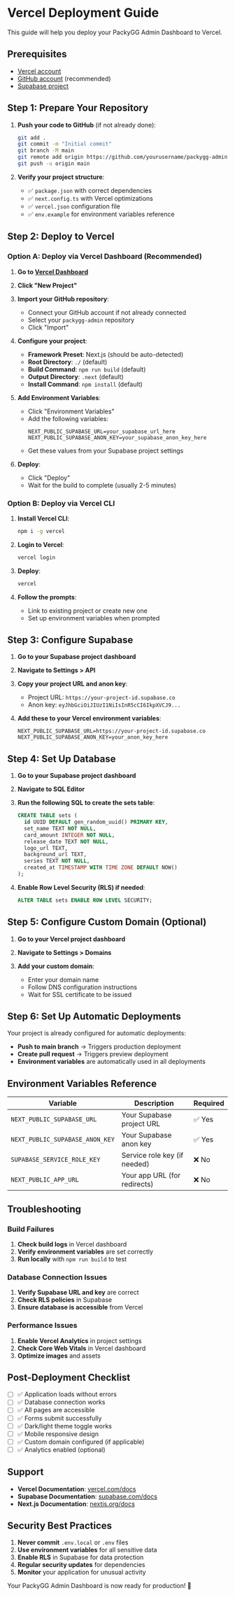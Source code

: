 # Vercel Deployment Guide

This guide will help you deploy your PackyGG Admin Dashboard to Vercel.

## Prerequisites

- [Vercel account](https://vercel.com/signup)
- [GitHub account](https://github.com) (recommended)
- [Supabase project](https://supabase.com)

## Step 1: Prepare Your Repository

1. **Push your code to GitHub** (if not already done):
   ```bash
   git add .
   git commit -m "Initial commit"
   git branch -M main
   git remote add origin https://github.com/yourusername/packygg-admin.git
   git push -u origin main
   ```

2. **Verify your project structure**:
   - ✅ `package.json` with correct dependencies
   - ✅ `next.config.ts` with Vercel optimizations
   - ✅ `vercel.json` configuration file
   - ✅ `env.example` for environment variables reference

## Step 2: Deploy to Vercel

### Option A: Deploy via Vercel Dashboard (Recommended)

1. **Go to [Vercel Dashboard](https://vercel.com/dashboard)**

2. **Click "New Project"**

3. **Import your GitHub repository**:
   - Connect your GitHub account if not already connected
   - Select your `packygg-admin` repository
   - Click "Import"

4. **Configure your project**:
   - **Framework Preset**: Next.js (should be auto-detected)
   - **Root Directory**: `./` (default)
   - **Build Command**: `npm run build` (default)
   - **Output Directory**: `.next` (default)
   - **Install Command**: `npm install` (default)

5. **Add Environment Variables**:
   - Click "Environment Variables"
   - Add the following variables:
     ```
     NEXT_PUBLIC_SUPABASE_URL=your_supabase_url_here
     NEXT_PUBLIC_SUPABASE_ANON_KEY=your_supabase_anon_key_here
     ```
   - Get these values from your Supabase project settings

6. **Deploy**:
   - Click "Deploy"
   - Wait for the build to complete (usually 2-5 minutes)

### Option B: Deploy via Vercel CLI

1. **Install Vercel CLI**:
   ```bash
   npm i -g vercel
   ```

2. **Login to Vercel**:
   ```bash
   vercel login
   ```

3. **Deploy**:
   ```bash
   vercel
   ```

4. **Follow the prompts**:
   - Link to existing project or create new one
   - Set up environment variables when prompted

## Step 3: Configure Supabase

1. **Go to your Supabase project dashboard**

2. **Navigate to Settings > API**

3. **Copy your project URL and anon key**:
   - Project URL: `https://your-project-id.supabase.co`
   - Anon key: `eyJhbGciOiJIUzI1NiIsInR5cCI6IkpXVCJ9...`

4. **Add these to your Vercel environment variables**:
   ```
   NEXT_PUBLIC_SUPABASE_URL=https://your-project-id.supabase.co
   NEXT_PUBLIC_SUPABASE_ANON_KEY=your_anon_key_here
   ```

## Step 4: Set Up Database

1. **Go to your Supabase project dashboard**

2. **Navigate to SQL Editor**

3. **Run the following SQL to create the sets table**:
   ```sql
   CREATE TABLE sets (
     id UUID DEFAULT gen_random_uuid() PRIMARY KEY,
     set_name TEXT NOT NULL,
     card_amount INTEGER NOT NULL,
     release_date TEXT NOT NULL,
     logo_url TEXT,
     background_url TEXT,
     series TEXT NOT NULL,
     created_at TIMESTAMP WITH TIME ZONE DEFAULT NOW()
   );
   ```

4. **Enable Row Level Security (RLS) if needed**:
   ```sql
   ALTER TABLE sets ENABLE ROW LEVEL SECURITY;
   ```

## Step 5: Configure Custom Domain (Optional)

1. **Go to your Vercel project dashboard**

2. **Navigate to Settings > Domains**

3. **Add your custom domain**:
   - Enter your domain name
   - Follow DNS configuration instructions
   - Wait for SSL certificate to be issued

## Step 6: Set Up Automatic Deployments

Your project is already configured for automatic deployments:

- **Push to main branch** → Triggers production deployment
- **Create pull request** → Triggers preview deployment
- **Environment variables** are automatically used in all deployments

## Environment Variables Reference

| Variable | Description | Required |
|----------|-------------|----------|
| `NEXT_PUBLIC_SUPABASE_URL` | Your Supabase project URL | ✅ Yes |
| `NEXT_PUBLIC_SUPABASE_ANON_KEY` | Your Supabase anon key | ✅ Yes |
| `SUPABASE_SERVICE_ROLE_KEY` | Service role key (if needed) | ❌ No |
| `NEXT_PUBLIC_APP_URL` | Your app URL (for redirects) | ❌ No |

## Troubleshooting

### Build Failures

1. **Check build logs** in Vercel dashboard
2. **Verify environment variables** are set correctly
3. **Run locally** with `npm run build` to test

### Database Connection Issues

1. **Verify Supabase URL and key** are correct
2. **Check RLS policies** in Supabase
3. **Ensure database is accessible** from Vercel

### Performance Issues

1. **Enable Vercel Analytics** in project settings
2. **Check Core Web Vitals** in Vercel dashboard
3. **Optimize images** and assets

## Post-Deployment Checklist

- [ ] ✅ Application loads without errors
- [ ] ✅ Database connection works
- [ ] ✅ All pages are accessible
- [ ] ✅ Forms submit successfully
- [ ] ✅ Dark/light theme toggle works
- [ ] ✅ Mobile responsive design
- [ ] ✅ Custom domain configured (if applicable)
- [ ] ✅ Analytics enabled (optional)

## Support

- **Vercel Documentation**: [vercel.com/docs](https://vercel.com/docs)
- **Supabase Documentation**: [supabase.com/docs](https://supabase.com/docs)
- **Next.js Documentation**: [nextjs.org/docs](https://nextjs.org/docs)

## Security Best Practices

1. **Never commit** `.env.local` or `.env` files
2. **Use environment variables** for all sensitive data
3. **Enable RLS** in Supabase for data protection
4. **Regular security updates** for dependencies
5. **Monitor** your application for unusual activity

Your PackyGG Admin Dashboard is now ready for production! 🚀
